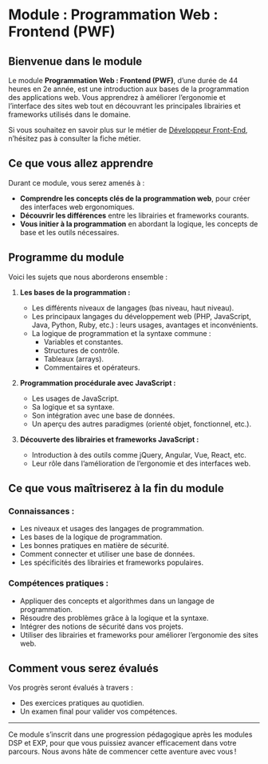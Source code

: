 # Module : Programmation Web : Frontend (PWF)

## Bienvenue dans le module
Le module **Programmation Web : Frontend (PWF)**, d’une durée de 44 heures en 2e année, est une introduction aux bases de la programmation des applications web. Vous apprendrez à améliorer l’ergonomie et l’interface des sites web tout en découvrant les principales librairies et frameworks utilisés dans le domaine.

Si vous souhaitez en savoir plus sur le métier de [Développeur Front-End](frontend_dev.md), n’hésitez pas à consulter la fiche métier.

## Ce que vous allez apprendre
Durant ce module, vous serez amenés à :
- **Comprendre les concepts clés de la programmation web**, pour créer des interfaces web ergonomiques.
- **Découvrir les différences** entre les librairies et frameworks courants.
- **Vous initier à la programmation** en abordant la logique, les concepts de base et les outils nécessaires.

## Programme du module
Voici les sujets que nous aborderons ensemble :

1. **Les bases de la programmation :**
   - Les différents niveaux de langages (bas niveau, haut niveau).
   - Les principaux langages du développement web (PHP, JavaScript, Java, Python, Ruby, etc.) : leurs usages, avantages et inconvénients.
   - La logique de programmation et la syntaxe commune :
     - Variables et constantes.
     - Structures de contrôle.
     - Tableaux (arrays).
     - Commentaires et opérateurs.

2. **Programmation procédurale avec JavaScript :**
   - Les usages de JavaScript.
   - Sa logique et sa syntaxe.
   - Son intégration avec une base de données.
   - Un aperçu des autres paradigmes (orienté objet, fonctionnel, etc.).

3. **Découverte des librairies et frameworks JavaScript :**
   - Introduction à des outils comme jQuery, Angular, Vue, React, etc.
   - Leur rôle dans l’amélioration de l’ergonomie et des interfaces web.

## Ce que vous maîtriserez à la fin du module
### Connaissances :
- Les niveaux et usages des langages de programmation.
- Les bases de la logique de programmation.
- Les bonnes pratiques en matière de sécurité.
- Comment connecter et utiliser une base de données.
- Les spécificités des librairies et frameworks populaires.

### Compétences pratiques :
- Appliquer des concepts et algorithmes dans un langage de programmation.
- Résoudre des problèmes grâce à la logique et la syntaxe.
- Intégrer des notions de sécurité dans vos projets.
- Utiliser des librairies et frameworks pour améliorer l’ergonomie des sites web.

## Comment vous serez évalués
Vos progrès seront évalués à travers :
- Des exercices pratiques au quotidien.
- Un examen final pour valider vos compétences.

---

Ce module s’inscrit dans une progression pédagogique après les modules DSP et EXP, pour que vous puissiez avancer efficacement dans votre parcours. Nous avons hâte de commencer cette aventure avec vous !

